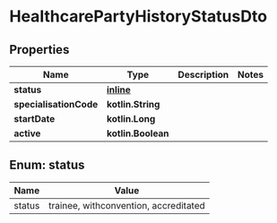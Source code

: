 
# HealthcarePartyHistoryStatusDto

## Properties
Name | Type | Description | Notes
------------ | ------------- | ------------- | -------------
**status** | [**inline**](#StatusEnum) |  | 
**specialisationCode** | **kotlin.String** |  | 
**startDate** | **kotlin.Long** |  | 
**active** | **kotlin.Boolean** |  | 


<a name="StatusEnum"></a>
## Enum: status
Name | Value
---- | -----
status | trainee, withconvention, accreditated



